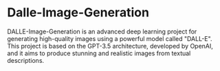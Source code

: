 # Dalle-Image-Generation
DALLE-Image-Generation is an advanced deep learning project for generating high-quality images using a powerful model called "DALL-E". This project is based on the GPT-3.5 architecture, developed by OpenAI, and it aims to produce stunning and realistic images from textual descriptions.